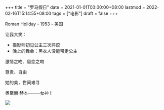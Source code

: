 +++
title = "罗马假日"
date = 2021-01-01T00:00:00+08:00
lastmod = 2022-02-16T15:14:55+08:00
tags = ["电影"]
draft = false
+++

Roman Holiday - 1953 - 美国

让我大笑：

- 摄影师初见公主三次摔跤
- 晚上的舞会：黑衣人没能带走公主

激情之吻、留恋之吻

尊贵、自由

她的美，世间难寻

奥黛丽·赫本------女神！

![](https://static-1258637336.cos.ap-shanghai.myqcloud.com/audrey-hepburn.png)
